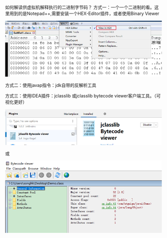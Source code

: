 如何解读供虚拟机解释执行的二进制字节码？
方式一：一个一个二进制的看。这里用到的是Notepad++,需要安装一个HEX-Editor插件，或者使用Binary Viewer

![image-20240103134208180](image/image-20240103134208180.png)

方式二：使用javap指令：jdk自带的反解析工具



方式三：使用IDEA插件：jclasslib 或jclasslib bytecode viewer客户端工具。（可视化更好）

![image-20240103134229243](image/image-20240103134229243.png)

 或

![image-20240103134237475](image/image-20240103134237475.png)


